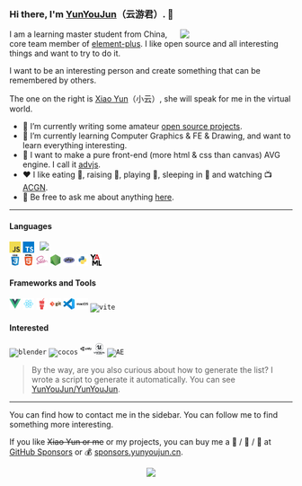 ### Hi there, I'm [YunYouJun](https://www.yunyoujun.cn)（云游君）. 👋

<img align="right" width="200" src="https://cdn.jsdelivr.net/gh/YunYouJun/yun/images/yun-alpha-compressed.png">

I am a learning master student from China, core team member of [element-plus](https://github.com/element-plus).
I like open source and all interesting things and want to try to do it.

I want to be an interesting person and create something that can be remembered by others.

The one on the right is [Xiao Yun](https://github.com/YunYouJun/yun)（小云）, she will speak for me in the virtual world.

- 🔭 I’m currently writing some amateur [open source projects](https://github.com/YunYouJun?tab=repositories).
- 🌱 I’m currently learning Computer Graphics & FE & Drawing, and want to learn everything interesting.
- 🤔 I want to make a pure front-end (more html & css than canvas) AVG engine. I call it [advjs](https://www.advjs.org/).
- ❤️ I like eating 🍉, raising 🐓, playing 🏓, sleeping in 🛌 and watching 📺 [ACGN](<https://en.wikipedia.org/wiki/ACG_(subculture)>).
- 💬 Be free to ask me about anything [here](https://github.com/YunYouJun/YunYouJun/issues).

---

#### Languages

<!-- github-stats:start -->
<!-- prettier-ignore-start -->
<!-- markdownlint-disable -->
<img align="right" width="450" src="https://github-readme-stats.vercel.app/api?username=YunYouJun&show_icons=true&icon_color=0078e7&title_color=0078e7&include_all_commits=true"/>
<!-- markdownlint-restore -->
<!-- prettier-ignore-end -->
<!-- github-stats:end -->

<!-- languages:start -->
<!-- prettier-ignore-start -->
<!-- markdownlint-disable -->
<code><img height="20" src="https://raw.githubusercontent.com/github/explore/80688e429a7d4ef2fca1e82350fe8e3517d3494d/topics/javascript/javascript.png" alt="javascript" /></code>
<code><img height="20" src="https://raw.githubusercontent.com/github/explore/80688e429a7d4ef2fca1e82350fe8e3517d3494d/topics/typescript/typescript.png" alt="typescript" /></code>
<code><img height="20" src="https://raw.githubusercontent.com/github/explore/80688e429a7d4ef2fca1e82350fe8e3517d3494d/topics/css/css.png" alt="css" /></code>
<code><img height="20" src="https://raw.githubusercontent.com/github/explore/80688e429a7d4ef2fca1e82350fe8e3517d3494d/topics/html/html.png" alt="html" /></code>
<code><img height="20" src="https://raw.githubusercontent.com/github/explore/80688e429a7d4ef2fca1e82350fe8e3517d3494d/topics/sass/sass.png" alt="sass" /></code>
<code><img height="20" src="https://raw.githubusercontent.com/github/explore/80688e429a7d4ef2fca1e82350fe8e3517d3494d/topics/nodejs/nodejs.png" alt="nodejs" /></code>
<code><img height="20" src="https://raw.githubusercontent.com/github/explore/80688e429a7d4ef2fca1e82350fe8e3517d3494d/topics/php/php.png" alt="php" /></code>
<code><img height="20" src="https://raw.githubusercontent.com/github/explore/80688e429a7d4ef2fca1e82350fe8e3517d3494d/topics/python/python.png" alt="python" /></code>
<code><img height="20" src="https://raw.githubusercontent.com/github/explore/80688e429a7d4ef2fca1e82350fe8e3517d3494d/topics/yaml/yaml.png" alt="yaml" /></code>
<!-- markdownlint-restore -->
<!-- prettier-ignore-end -->
<!-- languages:end -->

#### Frameworks and Tools

<!-- tools:start -->
<!-- prettier-ignore-start -->
<!-- markdownlint-disable -->
<code><img height="20" src="https://raw.githubusercontent.com/github/explore/80688e429a7d4ef2fca1e82350fe8e3517d3494d/topics/vue/vue.png" alt="vue" /></code>
<code><img height="20" src="https://raw.githubusercontent.com/github/explore/80688e429a7d4ef2fca1e82350fe8e3517d3494d/topics/react/react.png" alt="react" /></code>
<code><img height="20" src="https://raw.githubusercontent.com/github/explore/80688e429a7d4ef2fca1e82350fe8e3517d3494d/topics/gulp/gulp.png" alt="gulp" /></code>
<code><img height="20" src="https://raw.githubusercontent.com/github/explore/80688e429a7d4ef2fca1e82350fe8e3517d3494d/topics/git/git.png" alt="git" /></code>
<code><img height="20" src="https://raw.githubusercontent.com/github/explore/80688e429a7d4ef2fca1e82350fe8e3517d3494d/topics/visual-studio-code/visual-studio-code.png" alt="visual-studio-code" /></code>
<code><img height="20" src="https://raw.githubusercontent.com/github/explore/80688e429a7d4ef2fca1e82350fe8e3517d3494d/topics/macos/macos.png" alt="macos" /></code>
<code><img height="20" src="https://vitejs.dev/logo.svg" alt="vite" /></code>
<!-- markdownlint-restore -->
<!-- prettier-ignore-end -->
<!-- tools:end -->

#### Interested

<!-- interested:start -->
<!-- prettier-ignore-start -->
<!-- markdownlint-disable -->
<code><img height="20" src="https://simpleicons.org/icons/blender.svg" alt="blender" /></code>
<code><img height="20" src="https://user-images.githubusercontent.com/1503156/50446380-ad88c980-094f-11e9-8eff-0094bde708d0.png" alt="cocos" /></code>
<code><img height="20" src="https://raw.githubusercontent.com/github/explore/80688e429a7d4ef2fca1e82350fe8e3517d3494d/topics/unity/unity.png" alt="unity" /></code>
<code><img height="20" src="https://raw.githubusercontent.com/github/explore/80688e429a7d4ef2fca1e82350fe8e3517d3494d/topics/unreal-engine/unreal-engine.png" alt="unreal-engine" /></code>
<code><img height="20" src="https://simpleicons.org/icons/adobeaftereffects.svg" alt="AE" /></code>
<!-- markdownlint-restore -->
<!-- prettier-ignore-end -->
<!-- interested:end -->

> By the way, are you also curious about how to generate the list?
> I wrote a script to generate it automatically. You can see [YunYouJun/YunYouJun](https://github.com/YunYouJun/YunYouJun).

---

You can find how to contact me in the sidebar. You can follow me to find something more interesting.

If you like ~~Xiao Yun or me~~ or my projects, you can buy me a 🍉 / 🍟 / 🍦 at [GitHub Sponsors](https://github.com/sponsors/YunYouJun) or 💰 [sponsors.yunyoujun.cn](https://sponsors.yunyoujun.cn/).

<p align="center">
  <a href="https://cdn.jsdelivr.net/gh/YunYouJun/sponsors/public/sponsors.svg">
    <img src='https://cdn.jsdelivr.net/gh/YunYouJun/sponsors/public/sponsors.svg'/>
  </a>
</p>
